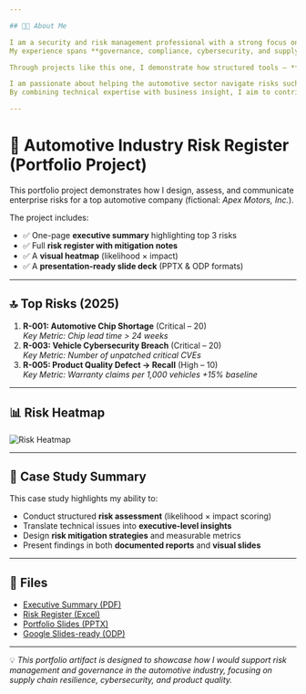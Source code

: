 ```yaml
---

## 👩‍💻 About Me  

I am a security and risk management professional with a strong focus on the **automotive industry**.  
My experience spans **governance, compliance, cybersecurity, and supply chain risk**, enabling me to assess and mitigate challenges unique to a rapidly evolving sector.  

Through projects like this one, I demonstrate how structured tools — **risk registers, heatmaps, and executive-ready summaries** — can be used to safeguard operations, protect brand reputation, and support innovation in connected and electric vehicles.  

I am passionate about helping the automotive sector navigate risks such as **cybersecurity threats, product recalls, and global supply chain constraints**.  
By combining technical expertise with business insight, I aim to contribute to building **safer, more resilient, and innovative automotive solutions** for the future of mobility.  

---
```


# 🚗 Automotive Industry Risk Register (Portfolio Project)

This portfolio project demonstrates how I design, assess, and communicate enterprise risks 
for a top automotive company (fictional: *Apex Motors, Inc.*).  

The project includes:
- ✅ One-page **executive summary** highlighting top 3 risks  
- ✅ Full **risk register with mitigation notes**  
- ✅ A **visual heatmap** (likelihood × impact)  
- ✅ A **presentation-ready slide deck** (PPTX & ODP formats)  

---

## 🔝 Top Risks (2025)

1. **R-001: Automotive Chip Shortage** (Critical – 20)  
   *Key Metric: Chip lead time > 24 weeks*  
2. **R-003: Vehicle Cybersecurity Breach** (Critical – 20)  
   *Key Metric: Number of unpatched critical CVEs*  
3. **R-005: Product Quality Defect → Recall** (High – 10)  
   *Key Metric: Warranty claims per 1,000 vehicles +15% baseline*  

---

## 📊 Risk Heatmap

![Risk Heatmap](apex_motors_risk_heatmap.png)

---

## 🎤 Case Study Summary

This case study highlights my ability to:
- Conduct structured **risk assessment** (likelihood × impact scoring)  
- Translate technical issues into **executive-level insights**  
- Design **risk mitigation strategies** and measurable metrics  
- Present findings in both **documented reports** and **visual slides**  

---

## 📂 Files

- [Executive Summary (PDF)](executive_summary.pdf)  
- [Risk Register (Excel)](risk_register.xlsx)  
- [Portfolio Slides (PPTX)](apex_motors_risk_summary_2025.pptx)  
- [Google Slides-ready (ODP)](apex_motors_risk_summary_2025.odp)  

---

💡 *This portfolio artifact is designed to showcase how I would support risk management 
and governance in the automotive industry, focusing on supply chain resilience, cybersecurity, and product quality.*  
